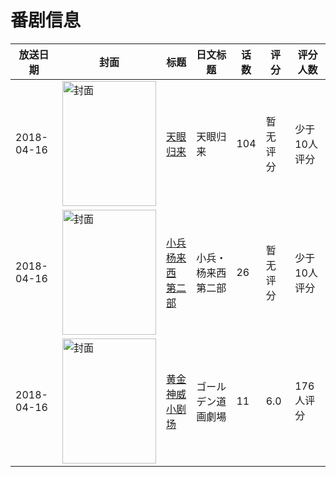 # 番剧信息

|放送日期|封面|标题|日文标题|话数|评分|评分人数|
|---|---|---|---|---|---|---|
|2018-04-16|<img src="https://lain.bgm.tv/pic/cover/c/14/e2/243034_QXP3m.jpg" alt="封面" style="width:150px;height:200px;object-fit:cover;">|[天眼归来](https://bangumi.tv/subject/243034)|天眼归来|104|暂无评分|少于10人评分|
|2018-04-16|<img src="https://lain.bgm.tv/pic/cover/c/6e/20/242963_LZT8M.jpg" alt="封面" style="width:150px;height:200px;object-fit:cover;">|[小兵杨来西 第二部](https://bangumi.tv/subject/242963)|小兵・杨来西 第二部|26|暂无评分|少于10人评分|
|2018-04-16|<img src="https://lain.bgm.tv/pic/cover/c/e1/36/243097_X8qPp.jpg" alt="封面" style="width:150px;height:200px;object-fit:cover;">|[黄金神威 小剧场](https://bangumi.tv/subject/243097)|ゴールデン道画劇場|11|6.0|176人评分|
